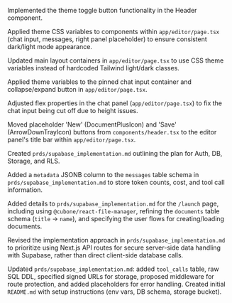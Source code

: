 Implemented the theme toggle button functionality in the Header component.

Applied theme CSS variables to components within `app/editor/page.tsx` (chat input, messages, right panel placeholder) to ensure consistent dark/light mode appearance.

Updated main layout containers in `app/editor/page.tsx` to use CSS theme variables instead of hardcoded Tailwind light/dark classes.

Applied theme variables to the pinned chat input container and collapse/expand button in `app/editor/page.tsx`.

Adjusted flex properties in the chat panel (`app/editor/page.tsx`) to fix the chat input being cut off due to height issues.

Moved placeholder 'New' (DocumentPlusIcon) and 'Save' (ArrowDownTrayIcon) buttons from `components/header.tsx` to the editor panel's title bar within `app/editor/page.tsx`.

Created `prds/supabase_implementation.md` outlining the plan for Auth, DB, Storage, and RLS.

Added a `metadata` JSONB column to the `messages` table schema in `prds/supabase_implementation.md` to store token counts, cost, and tool call information.

Added details to `prds/supabase_implementation.md` for the `/launch` page, including using `@cubone/react-file-manager`, refining the `documents` table schema (`title` -> `name`), and specifying the user flows for creating/loading documents.

Revised the implementation approach in `prds/supabase_implementation.md` to prioritize using Next.js API routes for secure server-side data handling with Supabase, rather than direct client-side database calls.

Updated `prds/supabase_implementation.md`: added `tool_calls` table, raw SQL DDL, specified signed URLs for storage, proposed middleware for route protection, and added placeholders for error handling.
Created initial `README.md` with setup instructions (env vars, DB schema, storage bucket).
